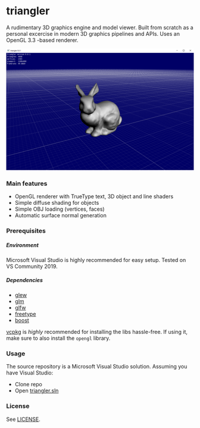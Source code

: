 # triangler

A rudimentary 3D graphics engine and model viewer. Built from scratch as a personal excercise in modern 3D graphics pipelines and APIs. Uses an OpenGL 3.3 -based renderer.

![Screenshot](/misc/triangler.png?raw=true "The Stanford bunny visualized in triangler")

### Main features
- OpenGL renderer with TrueType text, 3D object and line shaders
- Simple diffuse shading for objects
- Simple OBJ loading (vertices, faces)
- Automatic surface normal generation

### Prerequisites
##### Environment
Microsoft Visual Studio is highly recommended for easy setup. Tested on VS Community 2019.
##### Dependencies
- [glew](http://glew.sourceforge.net)
- [glm](https://glm.g-truc.net)
- [glfw](https://glfw.org)
- [freetype](https://freetype.org)
- [boost](https://boost.org)

[vcpkg](https://github.com/microsoft/vcpkg) is *highly* recommended for installing the libs hassle-free. If using it, make sure to also install the `opengl` library.

### Usage
The source repository is a Microsoft Visual Studio solution. Assuming you have Visual Studio:
- Clone repo
- Open [triangler.sln](/triangler.sln)

### License
See [LICENSE](/LICENSE).
